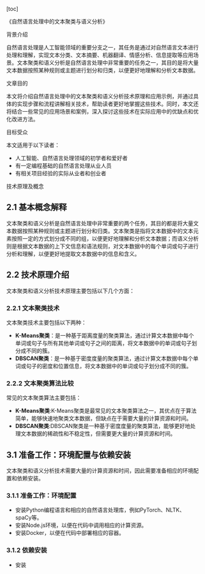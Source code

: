
[toc]                    
                
                
《自然语言处理中的文本聚类与语义分析》

背景介绍

自然语言处理是人工智能领域的重要分支之一，其任务是通过对自然语言文本进行处理和理解，实现文本分类、文本摘要、机器翻译、情感分析、信息提取等应用场景。文本聚类和语义分析是自然语言处理中非常重要的任务之一，其目的是将大量文本数据按照某种规则或主题进行划分和归类，以便更好地理解和分析文本数据。

文章目的

本文将介绍自然语言处理中的文本聚类和语义分析技术原理和应用示例，并通过具体的实现步骤和流程讲解相关技术，帮助读者更好地掌握这些技术。同时，本文还将结合一些常见的应用场景和案例，深入探讨这些技术在实际应用中的优缺点和优化改进方法。

目标受众

本文适用于以下读者：

- 人工智能、自然语言处理领域的初学者和爱好者
- 有一定编程基础的自然语言处理从业人员
- 有相关项目经验的实际从业者和创业者

技术原理及概念

## 2.1 基本概念解释

文本聚类和语义分析是自然语言处理中非常重要的两个任务，其目的都是将大量文本数据按照某种规则或主题进行划分和归类。文本聚类是指将文本数据中的文本元素按照一定的方式划分成不同的组，以便更好地理解和分析文本数据；而语义分析则是根据文本数据的上下文信息和语法规则，对文本数据中的每个单词或句子进行分析和理解，以便更好地提取文本数据中的信息和含义。

## 2.2 技术原理介绍

文本聚类和语义分析技术原理主要包括以下几个方面：

### 2.2.1 文本聚类技术

文本聚类技术主要包括以下两种：

- **K-Means聚类**：是一种基于距离度量的聚类算法，通过计算文本数据中每个单词或句子与所有其他单词或句子之间的距离，将文本数据中的单词或句子划分成不同的簇。
- **DBSCAN聚类**：是一种基于密度度量的聚类算法，通过计算文本数据中每个单词或句子的密度和位置信息，将文本数据中的单词或句子划分成不同的簇。

### 2.2.2 文本聚类算法比较

常见的文本聚类算法主要包括：

- **K-Means聚类**:K-Means聚类是最常见的文本聚类算法之一，其优点在于算法简单，能够快速地聚类文本数据，但缺点在于需要大量的计算资源和时间。
- **DBSCAN聚类**:DBSCAN聚类是一种基于密度度量的聚类算法，能够更好地处理文本数据的稀疏性和不稳定性，但需要更大量的计算资源和时间。

## 3.1 准备工作：环境配置与依赖安装

文本聚类和语义分析技术需要大量的计算资源和时间，因此需要准备相应的环境配置和依赖安装。

### 3.1.1 准备工作：环境配置

- 安装Python编程语言和相应的自然语言处理库，例如PyTorch、NLTK、spaCy等。
- 安装Node.js环境，以便在代码中调用相应的计算资源。
- 安装Docker，以便在代码中部署相应的容器。

### 3.1.2 依赖安装

- 安装

